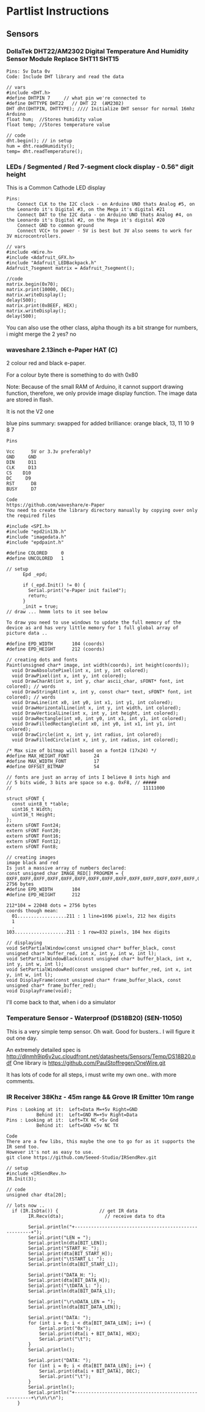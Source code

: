 # Partlist Instructions

## Sensors

### DollaTek DHT22/AM2302 Digital Temperature And Humidity Sensor Module Replace SHT11 SHT15 

```
Pins: 5v Data 0v
Code: Include DHT library and read the data
```
```
// vars
#include <DHT.h>
#define DHTPIN 7     // what pin we're connected to
#define DHTTYPE DHT22   // DHT 22  (AM2302)
DHT dht(DHTPIN, DHTTYPE); //// Initialize DHT sensor for normal 16mhz Arduino
float hum;  //Stores humidity value
float temp; //Stores temperature value

// code
dht.begin(); // in setup
hum = dht.readHumidity();
temp= dht.readTemperature();
```

### LEDs / Segmented / Red 7-segment clock display - 0.56" digit height

This is a Common Cathode LED display

```
Pins: 
    Connect CLK to the I2C clock - on Arduino UNO thats Analog #5, on the Leonardo it's Digital #3, on the Mega it's digital #21
    Connect DAT to the I2C data - on Arduino UNO thats Analog #4, on the Leonardo it's Digital #2, on the Mega it's digital #20
    Connect GND to common ground
    Connect VCC+ to power - 5V is best but 3V also seems to work for 3V microcontrollers.
```
```
// vars
#include <Wire.h> 
#include <Adafruit_GFX.h>
#include "Adafruit_LEDBackpack.h"
Adafruit_7segment matrix = Adafruit_7segment();

//code
matrix.begin(0x70);
matrix.print(10000, DEC);
matrix.writeDisplay();
delay(500);
matrix.print(0xBEEF, HEX);
matrix.writeDisplay();
delay(500);
```

You can also use the other class, alpha though its a bit strange for numbers, i might merge the 2 yes? no

### waveshare 2.13inch e-Paper HAT (C)

2 colour red and black e-paper.

For a colour byte there is something to do with 0x80

Note: Because of the small RAM of Arduino, it cannot support drawing function, therefore, we only provide image display function. The image data are stored in flash. 

It is not the V2 one 

blue pins summary: swapped for added brilliance: orange black, 13, 11 10 9 8 7

```
Pins

Vcc 	 5V or 3.3v preferably?
GND 	GND
DIN 	D11
CLK 	D13
CS 	  D10
DC 	   D9
RST 	 D8
BUSY 	 D7 
```

```
Code
https://github.com/waveshare/e-Paper
You need to create the library directory manually by copying over only the required files

#include <SPI.h>
#include "epd2in13b.h"
#include "imagedata.h"
#include "epdpaint.h"

#define COLORED     0
#define UNCOLORED   1

// setup
      Epd _epd;

      if (_epd.Init() != 0) {
        Serial.print("e-Paper init failed");
        return;
      }
      _init = true;
// draw ... hmmm lots to it see below
```

```
To draw you need to use windows to update the full memory of the device as ard has very little memory for 1 full global array of picture data .. 

#define EPD_WIDTH       104 (coords)
#define EPD_HEIGHT      212 (coords)

// creating dots and fonts
Paint(unsigned char* image, int width(coords), int height(coords));
  void DrawAbsolutePixel(int x, int y, int colored);
  void DrawPixel(int x, int y, int colored);
  void DrawCharAt(int x, int y, char ascii_char, sFONT* font, int colored); // words
  void DrawStringAt(int x, int y, const char* text, sFONT* font, int colored); // words
  void DrawLine(int x0, int y0, int x1, int y1, int colored);
  void DrawHorizontalLine(int x, int y, int width, int colored);
  void DrawVerticalLine(int x, int y, int height, int colored);
  void DrawRectangle(int x0, int y0, int x1, int y1, int colored);
  void DrawFilledRectangle(int x0, int y0, int x1, int y1, int colored);
  void DrawCircle(int x, int y, int radius, int colored);
  void DrawFilledCircle(int x, int y, int radius, int colored);

/* Max size of bitmap will based on a font24 (17x24) */
#define MAX_HEIGHT_FONT         24
#define MAX_WIDTH_FONT          17
#define OFFSET_BITMAP           54

// fonts are just an array of ints I believe 8 ints high and
// 5 bits wide, 3 bits are space so e.g. 0xF8, // #####
//                                                11111000

struct sFONT {
  const uint8_t *table;
  uint16_t Width;
  uint16_t Height;
};
extern sFONT Font24;
extern sFONT Font20;
extern sFONT Font16;
extern sFONT Font12;
extern sFONT Font8;

// creating images
image black and red
Is just a massive array of numbers declared:
const unsigned char IMAGE_RED[] PROGMEM = {
0XFF,0XFF,0XFF,0XFF,0XFF,0XFF,0XFF,0XFF,0XFF,0XFF,0XFF,0XFF,0XFF,0XFF,0XFF,0XFF,
2756 bytes
#define EPD_WIDTH       104
#define EPD_HEIGHT      212

212*104 = 22048 dots = 2756 bytes
coords though mean:
  01..................211 : 1 line=1696 pixels, 212 hex digits
  1
  .
103...................211 : 1 row=832 pixels, 104 hex digits

// displaying
void SetPartialWindow(const unsigned char* buffer_black, const unsigned char* buffer_red, int x, int y, int w, int l);
void SetPartialWindowBlack(const unsigned char* buffer_black, int x, int y, int w, int l);
void SetPartialWindowRed(const unsigned char* buffer_red, int x, int y, int w, int l);
void DisplayFrame(const unsigned char* frame_buffer_black, const unsigned char* frame_buffer_red);
void DisplayFrame(void);
```

I'll come back to that, when i do a simulator

### Temperature Sensor - Waterproof (DS18B20) (SEN-11050) 

This is a very simple temp sensor.  Oh wait.  Good for busters..  I will figure it out one day.

An extremely detailed spec is http://dlnmh9ip6v2uc.cloudfront.net/datasheets/Sensors/Temp/DS18B20.pdf
One library is https://github.com/PaulStoffregen/OneWire.git

It has lots of code for all steps, i must write my own one.. with more comments.

### IR Receiver 38Khz - 45m range && Grove IR Emitter 10m range

```
Pins : Looking at it:  Left=Data M=+5v Right=GND
           Behind it:  Left=GND M=+5v Right=Data
Pins : Looking at it:  Left=TX NC +5v Gnd
           Behind it:  Left=GND +5v NC TX
```

```
Code
There are a few libs, this maybe the one to go for as it supports the IR send too.  
However it's not as easy to use.
git clone https://github.com/Seeed-Studio/IRSendRev.git

// setup
#include <IRSendRev.h>
IR.Init(3);

// code
unsigned char dta[20];

// lots now ..
  if (IR.IsDta()) {               // get IR data
        IR.Recv(dta);               // receive data to dta

        Serial.println("+------------------------------------------------------+");
        Serial.print("LEN = ");
        Serial.println(dta[BIT_LEN]);
        Serial.print("START_H: ");
        Serial.print(dta[BIT_START_H]);
        Serial.print("\tSTART_L: ");
        Serial.println(dta[BIT_START_L]);

        Serial.print("DATA_H: ");
        Serial.print(dta[BIT_DATA_H]);
        Serial.print("\tDATA_L: ");
        Serial.println(dta[BIT_DATA_L]);

        Serial.print("\r\nDATA_LEN = ");
        Serial.println(dta[BIT_DATA_LEN]);

        Serial.print("DATA: ");
        for (int i = 0; i < dta[BIT_DATA_LEN]; i++) {
            Serial.print("0x");
            Serial.print(dta[i + BIT_DATA], HEX);
            Serial.print("\t");
        }
        Serial.println();

        Serial.print("DATA: ");
        for (int i = 0; i < dta[BIT_DATA_LEN]; i++) {
            Serial.print(dta[i + BIT_DATA], DEC);
            Serial.print("\t");
        }
        Serial.println();
        Serial.println("+------------------------------------------------------+\r\n\r\n");
    }

```
